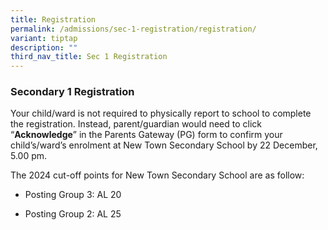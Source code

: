 ```yaml
---
title: Registration
permalink: /admissions/sec-1-registration/registration/
variant: tiptap
description: ""
third_nav_title: Sec 1 Registration
---
```

<h3><strong>Secondary 1 Registration</strong></h3><p>Your child/ward is not required to physically report to school to complete the registration. Instead, parent/guardian would need to click “<strong>Acknowledge</strong>” in the Parents Gateway (PG) form to confirm your child’s/ward’s enrolment at New Town Secondary School by 22 December, 5.00 pm.</p><p></p><p>The 2024 cut-off points for New Town Secondary School are as follow:</p><ul data-tight="true" class="tight"><li><p>Posting Group 3: AL 20</p></li><li><p>Posting Group 2: AL 25</p></li></ul><p>&nbsp;&nbsp;&nbsp;&nbsp;&nbsp;&nbsp;&nbsp;</p>